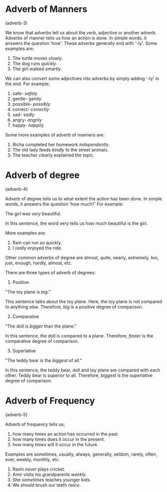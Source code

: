# Adverb of Manners

(adverb-3)

We know that adverbs tell us about the verb, adjective or another adverb.
Adverbs of manner tells us how an action is done. In simple words, it answers
the question 'how'. These adverbs generally end with '-ly'. Some examples are:

1. The turtle moves _slowly_.
2. The dog runs _quickly_.
3. The girl walked _smartly_.

We can also convert some adjectives into adverbs by simply adding '-ly' in the
end. For example;

1. safe- _safely_
2. gentle- _gently_
3. possible- _possibly_
4. correct- _correctly_
5. sad- _sadly_
6. angry- _angrily_
7. happy- _happily_

Some more examples of adverb of manners are:

1. Richa completed her homework _independently_.
2. The old lady feeds _kindly_ to the street animals.
3. The teacher _clearly_ explained the topic.

# Adverb of degree

(adverb-4)

Adverb of degree tells us to what extent the action has been done. In simple
words, it answers the question 'how much?' For example:

The girl was _very_ beautiful.

In this sentence, the word very tells us how much beautiful is the girl.

More examples are:

1. Ram can run _so_ quickly.
2. I _really_ enjoyed the ride.

Other common adverbs of degree are almost, quite, nearly, extremely, too, just,
enough, hardly, almost, etc.

There are three types of adverb of degrees:

1. Positive

"The toy plane is _big_."

This sentence talks about the toy plane. Here, the toy plane is not compared to
anything else. Therefore, _big_ is a positive degree of comparison.

2. Comparative

"The doll is _bigger_ than the plane."

In this sentence, the doll is compared to a plane. Therefore, _faster_ is the
comparative degree of comparison.

3. Superlative

"The teddy bear is the _biggest_ of all."

In this sentence, the teddy bear, doll and toy plane are compared with each
other. Teddy bear is superior to all. Therefore, _biggest_ is the superlative
degree of comparison.

# Adverb of Frequency

(adverb-5)

Adverb of frequency tells us;

1. how many times an action has occurred in the past.
2. how many times does it occur in the present.
3. how many times will it occur in the future.

Examples are sometimes, usually, always, generally, seldom, rarely, often, ever,
weekly, monthly, etc.

1. Rashi _never_ plays cricket.
2. Amir visits his grandparents _weekly_.
3. She _sometimes_ teaches younger kids.
4. We should brush our teeth _twice_.
